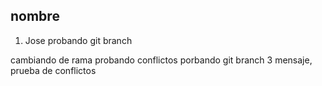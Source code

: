 ## nombre

1. Jose
probando git branch

cambiando de rama probando conflictos
porbando git branch
3 mensaje, prueba de conflictos
